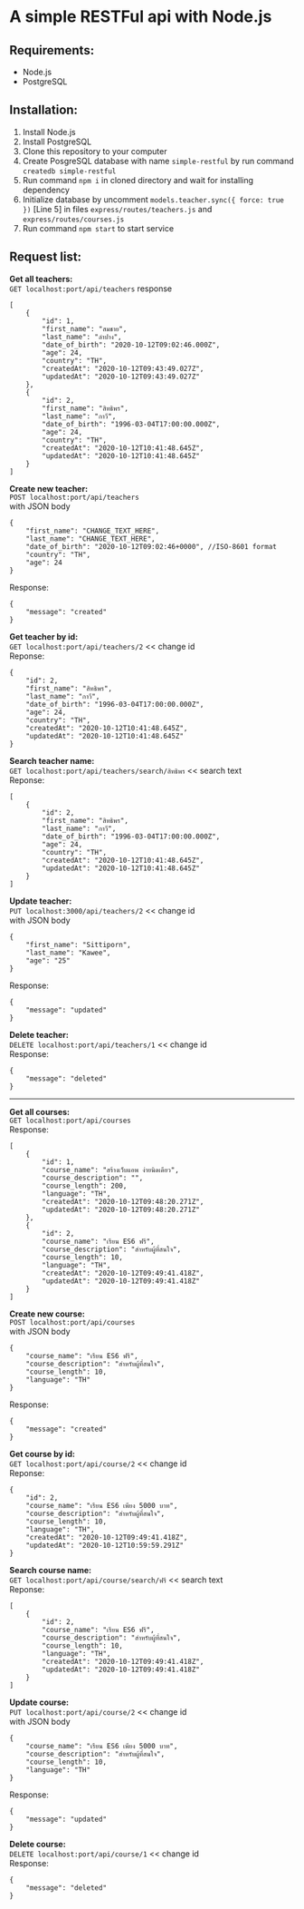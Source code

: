 # A simple RESTFul api with Node.js

## Requirements:

- Node.js
- PostgreSQL

## Installation:

1. Install Node.js
2. Install PostgreSQL
3. Clone this repository to your computer
4. Create PosgreSQL database with name `simple-restful` by run command `createdb simple-restful`
5. Run command `npm i` in cloned directory and wait for installing dependency
6. Initialize database by uncomment `models.teacher.sync({ force: true })` [Line 5] in files `express/routes/teachers.js` and `express/routes/courses.js`
7. Run command `npm start` to start service

## Request list:

**Get all teachers:** <br>
`GET localhost:port/api/teachers`
response

```
[
    {
        "id": 1,
        "first_name": "สมชาย",
        "last_name": "ลำปาง",
        "date_of_birth": "2020-10-12T09:02:46.000Z",
        "age": 24,
        "country": "TH",
        "createdAt": "2020-10-12T09:43:49.027Z",
        "updatedAt": "2020-10-12T09:43:49.027Z"
    },
    {
        "id": 2,
        "first_name": "สิทธิพร",
        "last_name": "กาวี",
        "date_of_birth": "1996-03-04T17:00:00.000Z",
        "age": 24,
        "country": "TH",
        "createdAt": "2020-10-12T10:41:48.645Z",
        "updatedAt": "2020-10-12T10:41:48.645Z"
    }
]
```

**Create new teacher:** <br>
`POST localhost:port/api/teachers`<br>
with JSON body

```
{
    "first_name": "CHANGE_TEXT_HERE",
    "last_name": "CHANGE_TEXT_HERE",
    "date_of_birth": "2020-10-12T09:02:46+0000", //ISO-8601 format
    "country": "TH",
    "age": 24
}
```

Response:

```
{
    "message": "created"
}
```

**Get teacher by id:** <br>
`GET localhost:port/api/teachers/2` << change id<br>
Reponse:

```
{
    "id": 2,
    "first_name": "สิทธิพร",
    "last_name": "กาวี",
    "date_of_birth": "1996-03-04T17:00:00.000Z",
    "age": 24,
    "country": "TH",
    "createdAt": "2020-10-12T10:41:48.645Z",
    "updatedAt": "2020-10-12T10:41:48.645Z"
}
```

**Search teacher name:** <br>
`GET localhost:port/api/teachers/search/สิทธิพร` << search text<br>
Reponse:

```
[
    {
        "id": 2,
        "first_name": "สิทธิพร",
        "last_name": "กาวี",
        "date_of_birth": "1996-03-04T17:00:00.000Z",
        "age": 24,
        "country": "TH",
        "createdAt": "2020-10-12T10:41:48.645Z",
        "updatedAt": "2020-10-12T10:41:48.645Z"
    }
]
```

**Update teacher:**<br>
`PUT localhost:3000/api/teachers/2` << change id<br>
with JSON body

```
{
    "first_name": "Sittiporn",
    "last_name": "Kawee",
    "age": "25"
}
```

Response:

```
{
    "message": "updated"
}
```

**Delete teacher:** <br>
`DELETE localhost:port/api/teachers/1` << change id<br>
Response:

```
{
    "message": "deleted"
}
```

---

**Get all courses:** <br>
`GET localhost:port/api/courses` <br>
Response:

```
[
    {
        "id": 1,
        "course_name": "สร้างเว็บแอพ ง่ายนิดเดียว",
        "course_description": "",
        "course_length": 200,
        "language": "TH",
        "createdAt": "2020-10-12T09:48:20.271Z",
        "updatedAt": "2020-10-12T09:48:20.271Z"
    },
    {
        "id": 2,
        "course_name": "เรียน ES6 ฟรี",
        "course_description": "สำหรับผู้ที่สนใจ",
        "course_length": 10,
        "language": "TH",
        "createdAt": "2020-10-12T09:49:41.418Z",
        "updatedAt": "2020-10-12T09:49:41.418Z"
    }
]
```

**Create new course:** <br>
`POST localhost:port/api/courses`<br>
with JSON body

```
{
    "course_name": "เรียน ES6 ฟรี",
    "course_description": "สำหรับผู้ที่สนใจ",
    "course_length": 10,
    "language": "TH"
}
```

Response:

```
{
    "message": "created"
}
```

**Get course by id:** <br>
`GET localhost:port/api/course/2` << change id<br>
Reponse:

```
{
    "id": 2,
    "course_name": "เรียน ES6 เพียง 5000 บาท",
    "course_description": "สำหรับผู้ที่สนใจ",
    "course_length": 10,
    "language": "TH",
    "createdAt": "2020-10-12T09:49:41.418Z",
    "updatedAt": "2020-10-12T10:59:59.291Z"
}
```

**Search course name:** <br>
`GET localhost:port/api/course/search/ฟรี` << search text<br>
Reponse:

```
[
    {
        "id": 2,
        "course_name": "เรียน ES6 ฟรี",
        "course_description": "สำหรับผู้ที่สนใจ",
        "course_length": 10,
        "language": "TH",
        "createdAt": "2020-10-12T09:49:41.418Z",
        "updatedAt": "2020-10-12T09:49:41.418Z"
    }
]
```

**Update course:**<br>
`PUT localhost:port/api/course/2` << change id<br>
with JSON body

```
{
    "course_name": "เรียน ES6 เพียง 5000 บาท",
    "course_description": "สำหรับผู้ที่สนใจ",
    "course_length": 10,
    "language": "TH"
}
```

Response:

```
{
    "message": "updated"
}
```

**Delete course:** <br>
`DELETE localhost:port/api/course/1` << change id<br>
Response:

```
{
    "message": "deleted"
}
```
